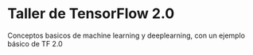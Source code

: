 # Taller de TensorFlow 2.0
Conceptos basicos de machine learning y deeplearning, con un ejemplo básico de TF 2.0



